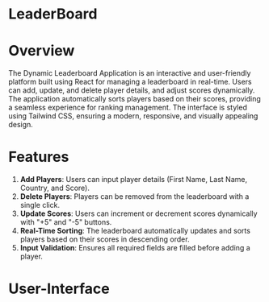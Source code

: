 # LeaderBoard

# Overview
The Dynamic Leaderboard Application is an interactive and user-friendly platform built using React for managing a leaderboard in real-time. Users can add, update, and delete player details, and adjust scores dynamically. The application automatically sorts players based on their scores, providing a seamless experience for ranking management. The interface is styled using Tailwind CSS, ensuring a modern, responsive, and visually appealing design.

# Features

1. **Add Players**: Users can input player details (First Name, Last Name, Country, and Score).
2. **Delete Players**: Players can be removed from the leaderboard with a single click.
3. **Update Scores**: Users can increment or decrement scores dynamically with "+5" and "-5" buttons.
4. **Real-Time Sorting**: The leaderboard automatically updates and sorts players based on their scores in descending order.
5. **Input Validation**: Ensures all required fields are filled before adding a player.

# User-Interface
